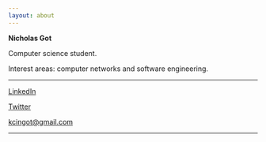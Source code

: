 ```yaml
---
layout: about
---
```

<!-- ![me]({{site.baseurl}}/images/nick2.png) -->
**Nicholas Got**<br />

Computer science student. 

Interest areas: computer networks and software engineering.

<!--I keep a [blog]({{ site.baseurl }}/archive). Originally from Kenya-->


---

<div class="links">
<a href="https://linkedin.com/in/nicholasgot" target="_blank">LinkedIn</a>

<!--a href="https://github.com/Tiglas" target="_blank">GitHub</a-->

<a href="https://twitter.com/an_G0T" target="_blank">Twitter</a>

[kcingot@gmail.com](mailto:kcingot@gmail.com)

<!--a href="/feed.xml" target="_blank">Blog feed</a-->
</div>

---
